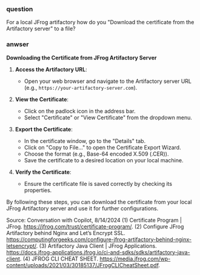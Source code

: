 ### question

For a local JFrog artifactory how do you "Download the certificate from the Artifactory server" to a file?

### anwser

**Downloading the Certificate from JFrog Artifactory Server**

1. **Access the Artifactory URL**:

   - Open your web browser and navigate to the Artifactory server URL (e.g., `https://your-artifactory-server.com`).

2. **View the Certificate**:

   - Click on the padlock icon in the address bar.
   - Select "Certificate" or "View Certificate" from the dropdown menu.

3. **Export the Certificate**:

   - In the certificate window, go to the "Details" tab.
   - Click on "Copy to File..." to open the Certificate Export Wizard.
   - Choose the format (e.g., Base-64 encoded X.509 (.CER)).
   - Save the certificate to a desired location on your local machine.

4. **Verify the Certificate**:
   - Ensure the certificate file is saved correctly by checking its properties.

By following these steps, you can download the certificate from your local JFrog Artifactory server and use it for further configurations.

Source: Conversation with Copilot, 8/14/2024
(1) Certificate Program | JFrog. https://jfrog.com/trust/certificate-program/.
(2) Configure JFrog Artifactory behind Nginx and Let’s Encrypt SSL. https://computingforgeeks.com/configure-jfrog-artifactory-behind-nginx-letsencrypt/.
(3) Artifactory Java Client | JFrog Applications. https://docs.jfrog-applications.jfrog.io/ci-and-sdks/sdks/artifactory-java-client.
(4) JFROG CLI CHEAT SHEET. https://media.jfrog.com/wp-content/uploads/2021/03/30185137/JFrogCLICheatSheet.pdf.
